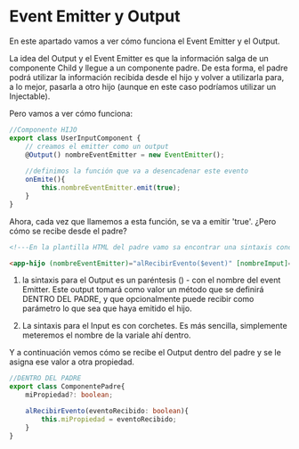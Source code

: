 # Event Emitter y Output

En este apartado vamos a ver cómo funciona el Event Emitter y el Output.

La idea del Output y el Event Emitter es que la información salga de un componente Child y llegue a un componente padre. De esta forma, el padre podrá utilizar la información recibida
desde el hijo y volver a utilizarla para, a lo mejor, pasarla a otro hijo (aunque en este caso podríamos utilizar un Injectable).

Pero vamos a ver cómo funciona:

```typescript
//Componente HIJO
export class UserInputComponent {
    // creamos el emitter como un output
    @Output() nombreEventEmitter = new EventEmitter();
    
    //definimos la función que va a desencadenar este evento
    onEmite(){
        this.nombreEventEmitter.emit(true);
    }
}
```
Ahora, cada vez que llamemos a esta función, se va a emitir 'true'.
¿Pero cómo se recibe desde el padre?


```html
<!---En la plantilla HTML del padre vamo sa encontrar una sintaxis concreta para los hijos-->

<app-hijo (nombreEventEmitter)="alRecibirEvento($event)" [nombreImput]="elImput"/>

```

1. la sintaxis para el Output es un paréntesis () - con el nombre del event Emitter. Este output tomará como valor un método que se definirá DENTRO DEL PADRE, y que opcionalmente puede recibir como parámetro lo que sea que haya emitido el hijo. 

2. La sintaxis para el Input es con corchetes. Es más sencilla, simplemente meteremos el nombre de la variale ahí dentro.

Y a continuación vemos cómo se recibe el Output dentro del padre y se le asigna ese valor a otra propiedad.

```typescript
//DENTRO DEL PADRE
export class ComponentePadre{
    miPropiedad?: boolean;

    alRecibirEvento(eventoRecibido: boolean){
        this.miPropiedad = eventoRecibido;
    }
}
```